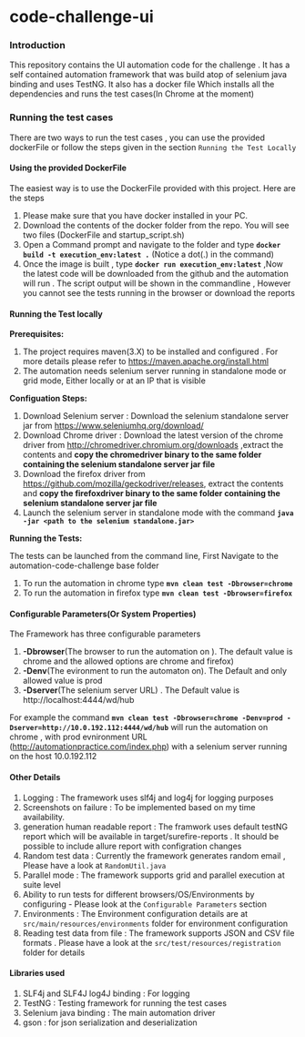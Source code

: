 # code-challenge-ui

### Introduction 
This repository contains the UI automation code for the challenge . It has a self contained automation framework that was build atop of selenium java binding and uses TestNG. It also has a docker file Which installs all the dependencies and runs the test cases(In Chrome at the moment)
### Running the test cases 
There are two ways to run the test cases , you can use the provided dockerFile or follow the steps given in the section `Running the Test Locally`
#### __Using the provided DockerFile__  
The easiest way is to use the DockerFile provided with this project. Here are the steps 
1. Please make sure that you have docker installed in your PC.
2. Download the contents of the docker folder from the repo. You will see two files (DockerFile and startup_script.sh) 
3. Open a Command prompt and navigate to the folder and type __`docker build -t execution_env:latest .`__ (Notice a dot(.) in the command)
4. Once the image is built , type __`docker run execution_env:latest`__ ,Now the latest code will be downloaded from the github and the automation will run . The script output will be shown in the commandline , However you cannot see the tests running in the browser or download the reports 

#### __Running the Test locally__
__Prerequisites:__
1. The project requires maven(3.X) to be installed and configured . For more details please refer to https://maven.apache.org/install.html
2. The automation needs selenium server running in standalone mode or grid mode, Either locally or at an IP that is visible  

__Configuation Steps:__

1. Download Selenium server : Download the selenium standalone server jar from https://www.seleniumhq.org/download/
2. Download Chrome driver : Download the latest version of the chrome driver from http://chromedriver.chromium.org/downloads ,extract the contents and __copy the chromedriver binary to the same folder containing the selenium standalone server jar file__
3. Download the firefox driver from https://github.com/mozilla/geckodriver/releases, extract the contents and __copy the firefoxdriver binary to the same folder containing the selenium standalone server jar file__
4. Launch the selenium server in standalone mode with the command __`java -jar <path to the selenium standalone.jar>`__

__Running the Tests:__

The tests can be launched from the command line, First Navigate to the automation-code-challenge base folder 
1. To run the automation in chrome type __`mvn clean test -Dbrowser=chrome`__
2. To run the automation in firefox type __`mvn clean test -Dbrowser=firefox`__

#### __Configurable Parameters(Or System Properties)__
The Framework has three configurable parameters 
1. __-Dbrowser__(The browser to run the automation on ). The default value is chrome and the allowed options are chrome and firefox) 
2. __-Denv__(The evironment to run the automaton on). The Default and only allowed value is prod
3. __-Dserver__(The selenium server URL) . The Default value is http://localhost:4444/wd/hub

For example the command __`mvn clean test -Dbrowser=chrome -Denv=prod -Dserver=http://10.0.192.112:4444/wd/hub`__ will run the automation on chrome , with prod evnironment URL (http://automationpractice.com/index.php) with a selenium server running on the host 10.0.192.112

#### __Other Details__
1. Logging : The framework uses slf4j and log4j for logging purposes 
2. Screenshots on failure : To be implemented based on my time availability. 
3. generation human readable report : The framwork uses default testNG report which will be available in target/surefire-reports . It should be possible to include allure report with configration changes 
4. Random test data : Currently the framework generates random email , Please have a look at `RandomUtil.java`
5. Parallel mode : The framework supports grid and parallel execution at suite level 
6. Ability to run tests for different browsers/OS/Environments by configuring - Please look at the `Configurable Parameters` section 
7. Environments : The Environment configuration details are at `src/main/resources/environments` folder for environment configuration 
8. Reading test data from file : The framework supports JSON and CSV file formats . Please have a look at the `src/test/resources/registration` folder for details  

#### __Libraries used__
1. SLF4j and SLF4J log4J binding : For logging 
2. TestNG : Testing framework for running the test cases
3. Selenium java binding : The main automation driver 
4. gson : for json serialization and deserialization
